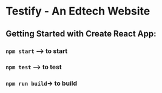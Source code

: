 # Testify - An Edtech Website

## Getting Started with Create React App:

### `npm start` --> to start

### `npm test` --> to test

### `npm run build`-> to build
